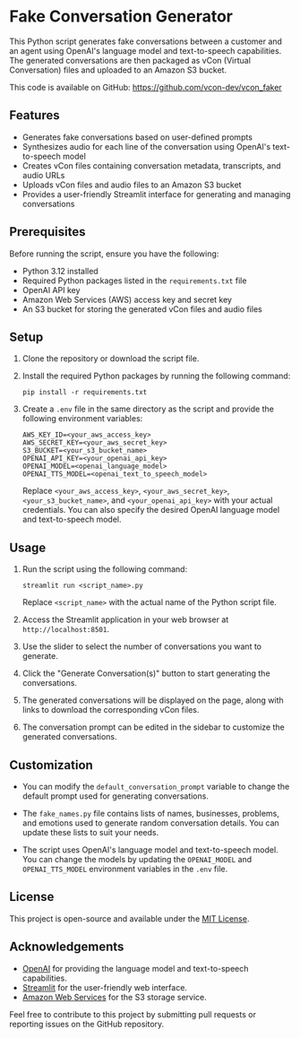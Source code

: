 # Fake Conversation Generator

This Python script generates fake conversations between a customer and an agent using OpenAI's language model and text-to-speech capabilities. The generated conversations are then packaged as vCon (Virtual Conversation) files and uploaded to an Amazon S3 bucket.

This code is available on GitHub: https://github.com/vcon-dev/vcon_faker


## Features

- Generates fake conversations based on user-defined prompts
- Synthesizes audio for each line of the conversation using OpenAI's text-to-speech model
- Creates vCon files containing conversation metadata, transcripts, and audio URLs
- Uploads vCon files and audio files to an Amazon S3 bucket
- Provides a user-friendly Streamlit interface for generating and managing conversations

## Prerequisites

Before running the script, ensure you have the following:

- Python 3.12 installed
- Required Python packages listed in the `requirements.txt` file
- OpenAI API key
- Amazon Web Services (AWS) access key and secret key
- An S3 bucket for storing the generated vCon files and audio files

## Setup

1. Clone the repository or download the script file.

2. Install the required Python packages by running the following command:
   ```
   pip install -r requirements.txt
   ```

3. Create a `.env` file in the same directory as the script and provide the following environment variables:
   ```
   AWS_KEY_ID=<your_aws_access_key>
   AWS_SECRET_KEY=<your_aws_secret_key>
   S3_BUCKET=<your_s3_bucket_name>
   OPENAI_API_KEY=<your_openai_api_key>
   OPENAI_MODEL=<openai_language_model>
   OPENAI_TTS_MODEL=<openai_text_to_speech_model>
   ```

   Replace `<your_aws_access_key>`, `<your_aws_secret_key>`, `<your_s3_bucket_name>`, and `<your_openai_api_key>` with your actual credentials. You can also specify the desired OpenAI language model and text-to-speech model.

## Usage

1. Run the script using the following command:
   ```
   streamlit run <script_name>.py
   ```

   Replace `<script_name>` with the actual name of the Python script file.

2. Access the Streamlit application in your web browser at `http://localhost:8501`.

3. Use the slider to select the number of conversations you want to generate.

4. Click the "Generate Conversation(s)" button to start generating the conversations.

5. The generated conversations will be displayed on the page, along with links to download the corresponding vCon files.

6. The conversation prompt can be edited in the sidebar to customize the generated conversations.

## Customization

- You can modify the `default_conversation_prompt` variable to change the default prompt used for generating conversations.

- The `fake_names.py` file contains lists of names, businesses, problems, and emotions used to generate random conversation details. You can update these lists to suit your needs.

- The script uses OpenAI's language model and text-to-speech model. You can change the models by updating the `OPENAI_MODEL` and `OPENAI_TTS_MODEL` environment variables in the `.env` file.

## License

This project is open-source and available under the [MIT License](LICENSE).

## Acknowledgements

- [OpenAI](https://openai.com/) for providing the language model and text-to-speech capabilities.
- [Streamlit](https://streamlit.io/) for the user-friendly web interface.
- [Amazon Web Services](https://aws.amazon.com/) for the S3 storage service.

Feel free to contribute to this project by submitting pull requests or reporting issues on the GitHub repository.